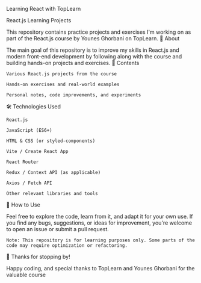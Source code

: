 Learning React with TopLearn

React.js Learning Projects

This repository contains practice projects and exercises I'm working on as part of the React.js course by Younes Ghorbani on TopLearn.
📌 About

The main goal of this repository is to improve my skills in React.js and modern front-end development by following along with the course and building hands-on projects and exercises.
📁 Contents

    Various React.js projects from the course

    Hands-on exercises and real-world examples

    Personal notes, code improvements, and experiments

🛠 Technologies Used

    React.js

    JavaScript (ES6+)

    HTML & CSS (or styled-components)

    Vite / Create React App

    React Router

    Redux / Context API (as applicable)

    Axios / Fetch API

    Other relevant libraries and tools

🚀 How to Use

Feel free to explore the code, learn from it, and adapt it for your own use. If you find any bugs, suggestions, or ideas for improvement, you're welcome to open an issue or submit a pull request.

    Note: This repository is for learning purposes only. Some parts of the code may require optimization or refactoring.

🙌 Thanks for stopping by!

Happy coding, and special thanks to TopLearn and Younes Ghorbani for the valuable course
